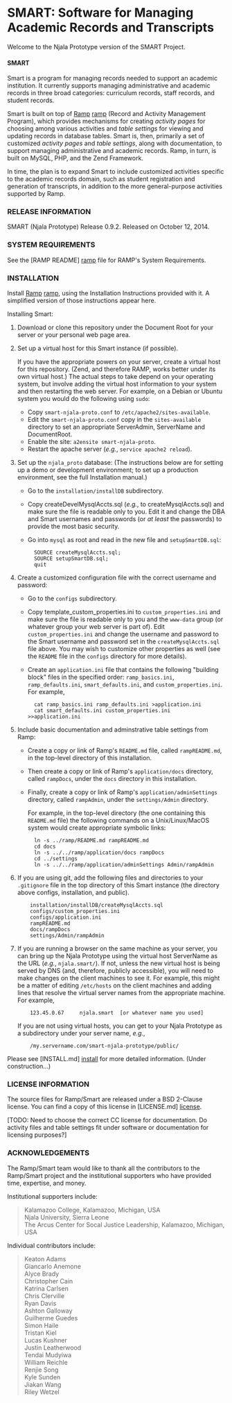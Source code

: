 # SMART: Software for Managing Academic Records and Transcripts #

Welcome to the Njala Prototype version of the SMART Project.

#### SMART ####

Smart is a program for managing records needed to support an academic
institution.  It currently supports managing administrative and
academic records in three broad categories: curriculum records,
staff records, and student records.

Smart is built on top of [Ramp] [ramp] (Record and Activity Management
Program), which provides mechanisms for creating _activity pages_
for choosing among various activities and _table settings_ for
viewing and updating records in database tables.  Smart is, then,
primarily a set of customized _activity pages_ and _table settings_,
along with documentation, to support managing administrative and
academic records.
Ramp, in turn, is built on MySQL, PHP, and the Zend Framework.

In time, the plan is to expand Smart to include customized activities
specific to the academic records domain, such as student registration
and generation of transcripts, in addition to the more
general-purpose activities supported by Ramp.


### RELEASE INFORMATION ###

SMART (Njala Prototype) Release 0.9.2.
Released on October 12, 2014.

### SYSTEM REQUIREMENTS ###

See the [RAMP README] [ramp] file for RAMP's System Requirements.

### INSTALLATION ###

Install [Ramp] [ramp], using the Installation Instructions provided with it.
A simplified version of those instructions appear here.

Installing Smart:

1.  Download or clone this repository under the Document Root for
    your server or your personal web page area.

1.  Set up a virtual host for this Smart instance (if possible).

    If you have the appropriate powers on your server, create a virtual host
    for this repository.  (Zend, and therefore RAMP, works better under its
    own virtual host.)  The actual steps to take depend on your operating
    system, but involve adding the virtual host information to your system
    and then restarting the web server.  For example, on a Debian or Ubuntu
    system you would do the following using `sudo`:

    - Copy `smart-njala-proto.conf` to `/etc/apache2/sites-available`.  
    - Edit the `smart-njala-proto.conf` copy in the `sites-available`
        directory to set an appropriate ServerAdmin, ServerName and
        DocumentRoot.  
    - Enable the site:  `a2ensite smart-njala-proto`.  
    - Restart the apache server (_e.g._, `service apache2 reload`).  

1.  Set up the `njala_proto` database:  (The instructions below are for
setting up a demo or development environment; to set up a production
environment, see the full Installation manual.)

    - Go to the `installation/installDB` subdirectory.  
    - Copy createDevelMysqlAccts.sql (_e.g._, to createMysqlAccts.sql) and
        make sure the file is readable only to you.  Edit it and change the
        DBA and Smart usernames and passwords (or _at least_ the passwords) to
        provide the most basic security.  
    - Go into `mysql` as root and read in the new file and `setupSmartDB.sql`:

            SOURCE createMysqlAccts.sql;
            SOURCE setupSmartDB.sql;
            quit

1.  Create a customized configuration file with the correct username and
password:

    - Go to the `configs` subdirectory.  
    - Copy template_custom_properties.ini to `custom_properties.ini` and
      make sure
      the file is readable only to you and the `www-data` group (or whatever
      group your web server is part of).  Edit `custom_properties.ini` and
      change the username and password to the Smart username and password
      set in the `createMysqlAccts.sql` file above.  You may wish to
      customize other properties as well (see the `README` file in the
      `configs` directory for more details).  
    - Create an `application.ini` file that contains the following "building
      block" files in the specified order:
        `ramp_basics.ini`, `ramp_defaults.ini`, `smart_defaults.ini`, and
        `custom_properties.ini`.
      For example,  

            cat ramp_basics.ini ramp_defaults.ini >application.ini
            cat smart_defaults.ini custom_properties.ini >>application.ini

1.  Include basic documentation and adminstrative table settings from Ramp:

    - Create a copy or link of Ramp's `README.md` file, called
      `rampREADME.md`, in the top-level directory of this installation.
    - Then create a copy or link of Ramp's `application/docs` directory,
      called `rampDocs`, under the `docs` directory in this installation.
    - Finally, create a copy or link of Ramp's `application/adminSettings`
      directory, called `rampAdmin`, under the `settings/Admin` directory.

      For example, in the top-level directory (the one containing this
      `README.md` file) the following commands on a Unix/Linux/MacOS
      system would create appropriate symbolic links:

            ln -s ../ramp/README.md rampREADME.md
            cd docs
            ln -s ../../ramp/application/docs rampDocs
            cd ../settings
            ln -s ../../ramp/application/adminSettings Admin/rampAdmin

1.  If you are using git, add the following files and directories 
   to your `.gitignore` file in the top directory of this Smart
   instance (the directory above configs, installation, and public).

            installation/installDB/createMysqlAccts.sql
            configs/custom_properties.ini
            configs/application.ini
            rampREADME.md
            docs/rampDocs
            settings/Admin/rampAdmin

1.  If you are running a browser on the same machine as your server, you
   can bring up the Njala Prototype using the virtual host ServerName
   as the URL (_e.g._, `njala.smart/`).  If not, unless the new virtual
   host is being served by DNS (and, therefore, publicly accessible),
   you will need to make changes on the client machines to see it.
   For example, this might be a matter of editing `/etc/hosts` on
   the client machines and adding lines that resolve the virtual
   server names from the appropriate machine.  For example,

            123.45.0.67     njala.smart  [or whatever name you used]

    If you are not using virtual hosts, you can get to your Njala
    Prototype as a subdirectory under your server name, _e.g._,

            /my.servername.com/smart-njala-prototype/public/

Please see [INSTALL.md] [install] for more detailed information.  (Under construction...)

<h3 id="LICENSE"> LICENSE INFORMATION </h3>

The source files for Ramp/Smart are released under a BSD 2-Clause license.
You can find a copy of this license in [LICENSE.md] [license].

[TODO: Need to choose the correct CC license for documentation.  Do
activity files and table settings fit under software or documentation
for licensing purposes?]

### ACKNOWLEDGEMENTS ###

The Ramp/Smart team would like to thank all the contributors to the
Ramp/Smart project and the institutional supporters who have provided
time, expertise, and money.

Institutional supporters include:

>   Kalamazoo College, Kalamazoo, Michigan, USA  
>   Njala University, Sierra Leone  
>   The Arcus Center for Socal Justice Leadership, Kalamazoo, Michigan, USA  

Individual contributors include:

>   Keaton Adams  
>   Giancarlo Anemone  
>   Alyce Brady  
>   Christopher Cain  
>   Katrina Carlsen  
>   Chris Clerville  
>   Ryan Davis  
>   Ashton Galloway  
>   Guilherme Guedes  
>   Simon Haile  
>   Tristan Kiel  
>   Lucas Kushner  
>   Justin Leatherwood  
>   Tendai Mudyiwa  
>   William Reichle  
>   Renjie Song  
>   Kyle Sunden  
>   Jiakan Wang  
>   Riley Wetzel  

[license-section]: #LICENSE
[ramp]: https://github.com/AlyceBrady/ramp/
[install]: /INSTALL.md
[license]:  /LICENSE.md

